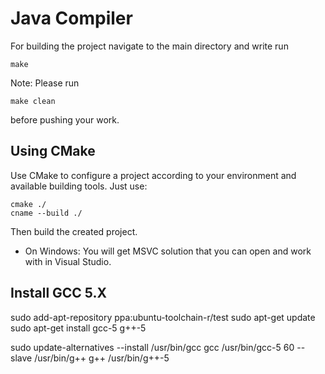 # Java Compiler
For building the project navigate to the main directory and write run
```
make
```
Note: Please run
```
make clean
```
before pushing your work.


## Using CMake

Use CMake to configure a project according to your environment and available building tools. Just use:

```
cmake ./
cname --build ./
```

Then build the created project.

- On Windows: You will get MSVC solution that you can open and work with in Visual Studio.

## Install GCC 5.X

sudo add-apt-repository ppa:ubuntu-toolchain-r/test
sudo apt-get update
sudo apt-get install gcc-5 g++-5

sudo update-alternatives --install /usr/bin/gcc gcc /usr/bin/gcc-5 60 --slave /usr/bin/g++ g++ /usr/bin/g++-5

